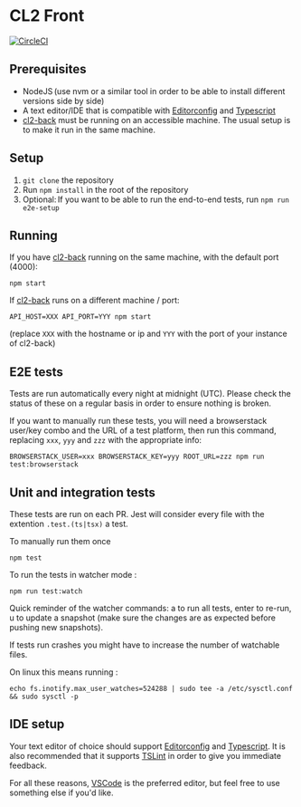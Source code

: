# CL2 Front 

[![CircleCI](https://circleci.com/gh/CitizenLabDotCo/cl2-front.svg?style=svg&circle-token=46bc7ddacbeec9135870cb8765c2968f590ed7e6)](https://circleci.com/gh/CitizenLabDotCo/cl2-front)



## Prerequisites
- NodeJS (use nvm or a similar tool in order to be able to install different versions side by side)
- A text editor/IDE that is compatible with [Editorconfig][editorconfig] and [Typescript][typescript]
- [cl2-back][cl2back] must be running on an accessible machine. The usual setup is to make it run in the same machine.

## Setup
1. `git clone` the repository
2. Run `npm install` in the root of the repository
3. Optional: If you want to be able to run the end-to-end tests, run `npm run e2e-setup`

## Running

If you have [cl2-back][cl2back] running on the same machine, with the default port (4000):
```
npm start
```

If [cl2-back][cl2back] runs on a different machine / port:
```
API_HOST=XXX API_PORT=YYY npm start
```
(replace `XXX` with the hostname or ip and `YYY` with the port of your instance of cl2-back)

## E2E tests

Tests are run automatically every night at midnight (UTC). Please check the status of these on a regular basis in order to ensure nothing is broken.

If you want to manually run these tests, you will need a browserstack user/key combo and the URL of a test platform, then run this command, replacing `xxx`, `yyy` and `zzz` with the appropriate info:
```
BROWSERSTACK_USER=xxx BROWSERSTACK_KEY=yyy ROOT_URL=zzz npm run test:browserstack
```

## Unit and integration tests

These tests are run on each PR. Jest will consider every file with the extention `.test.(ts|tsx)` a test.

To manually run them once
```
npm test 
```

To run the tests in watcher mode :
```
npm run test:watch 
```
Quick reminder of the watcher commands: a to run all tests, enter to re-run, u to update a snapshot (make sure the changes are as expected before pushing new snapshots).

If tests run crashes you might have to increase the number of watchable files.

On linux this means running : 
```
echo fs.inotify.max_user_watches=524288 | sudo tee -a /etc/sysctl.conf && sudo sysctl -p
```

## IDE setup

Your text editor of choice should support [Editorconfig][editorconfig] and [Typescript][typescript].
It is also recommended that it supports [TSLint][tslint] in order to give you immediate feedback.

For all these reasons, [VSCode][vscode] is the preferred editor, but feel free to use something else if you'd like.


[cl2back]: https://github.com/CitizenLabDotCo/cl2-back
[editorconfig]: http://editorconfig.org/
[typescript]: http://www.typescriptlang.org/
[tslint]: https://palantir.github.io/tslint/
[vscode]: https://code.visualstudio.com/
